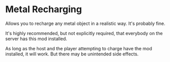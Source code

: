 # Metal Recharging
Allows you to recharge any metal object in a realistic way. It's probably fine.

It's highly recommended, but not explicitly required, that everybody on the server has this mod installed.

As long as the host and the player attempting to charge have the mod installed, it will work. But there may be unintended side effects.